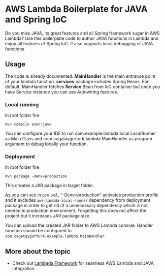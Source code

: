 # AWS Lambda Boilerplate for JAVA and Spring IoC

Do you miss JAVA, its great features and all Spring framework sugar in AWS Lambda? Use this boilerplate code to author JAVA functions in Lambda and enjoy all features of Spring IoC. It also supports local debugging of JAVA functions.

## Usage

The code is already documented. **MainHandler** is the main entrance point of your lambda function. **services** package includes Spring Beans. For default, MainHandler fetches **Service** Bean from IoC container but once you have Service instance you can use Autowiring features.
 
### Local running

In root folder fire
 
```
mvn compile exec:java
```

You can configure your IDE to run com.example.lambda.local.LocalRunner as Main Class and com.cagataygurturk.lambda.MainHandler as program argument to debug locally your function.

### Deployment

In root folder fire

```
mvn package -Denv=production
```

This creates a JAR package in target folder. 

As you can see in `pom.xml`, "-Denv=production" activates production profile and it excludes `aws-lambda-local-runner` dependency from deployment package in order to get rid of a unnecessary dependency which is not needed in production environment. Forgetting this does not affect the project but it increases JAR package size.

You can upload the created JAR folder to AWS Lambda console. Handler function should be configured to `com.cagataygurturk.example.lambda.MainHandler`.
 
## More about the topic

- Check out [Lambada Framework](https://github.com/lambadaframework/lambadaframework) for seamless AWS Lambda and JAVA integration.
